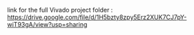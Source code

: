 link for the full Vivado project folder :
https://drive.google.com/file/d/1H5bzty8zpy5Erz2XUK7CJ7pY-wiT93gA/view?usp=sharing
